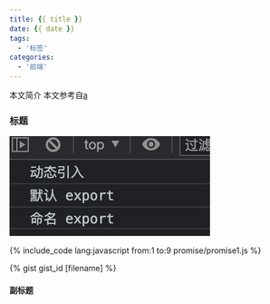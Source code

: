 ```yaml
---
title: {{ title }}
date: {{ date }}
tags:
  - '标签'
categories:
  - '前端'
---
```


本文简介
本文参考自[a](https://)

<!-- more -->

### 标题

![结果](/images/browser-esmodule/2.png)

{% include_code lang:javascript from:1 to:9 promise/promise1.js %}

{% gist gist_id [filename] %}

#### 副标题
